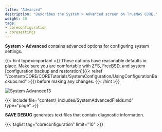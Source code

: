 ```yaml
---
title: "Advanced"
description: "Describes the System > Advanced screen on TrueNAS CORE."
weight: 40
tags:
- coreconfiguration
- coresettings
---
```


**System > Advanced** contains advanced options for configuring system settings.

{{< hint type=important >}}
These options have reasonable defaults in place.
Make sure you are comfortable with ZFS, FreeBSD, and system [configuration backup and restoration]({{< relref "/content/CORE/CORETutorials/SystemConfiguration/UsingConfigurationBackups.md" >}}) before making any changes.
{{< /hint >}}

![System Advanced13](/images/CORE/13.0/SystemAdvanced13.png "Advanced Settings")

{{< include file="content/_includes/SystemAdvancedFields.md" type="page" >}}

**SAVE DEBUG** generates text files that contain diagnostic information.

{{< taglist tag="coreconfiguration" limit="10" >}}
